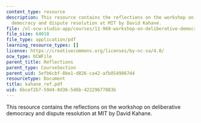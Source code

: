 ```yaml
---
content_type: resource
description: This resource contains the reflections on the workshop on deliberative
  democracy and dispute resolution at MIT by David Kahane.
file: /ol-ocw-studio-app/courses/11-969-workshop-on-deliberative-democracy-and-dispute-resolution-summer-2005/6bcef2b759d48d365d6b42229677883b_kahane_ref.pdf
file_size: 64018
file_type: application/pdf
learning_resource_types: []
license: https://creativecommons.org/licenses/by-nc-sa/4.0/
ocw_type: OCWFile
parent_title: Reflections
parent_type: CourseSection
parent_uid: 5efb6cbf-8be1-d826-ca42-afb8549867d4
resourcetype: Document
title: kahane_ref.pdf
uid: 6bcef2b7-59d4-8d36-5d6b-42229677883b
---
```

This resource contains the reflections on the workshop on deliberative democracy and dispute resolution at MIT by David Kahane.